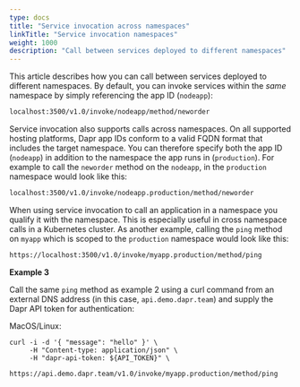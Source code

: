 ```yaml
---
type: docs
title: "Service invocation across namespaces"
linkTitle: "Service invocation namespaces"
weight: 1000
description: "Call between services deployed to different namespaces"
---
```


This article describes how you can call between services deployed to different namespaces. By default, you can invoke services within the *same* namespace by simply referencing the app ID (`nodeapp`):

```sh
localhost:3500/v1.0/invoke/nodeapp/method/neworder
```
Service invocation also supports calls across namespaces. On all supported hosting platforms, Dapr app IDs conform to a valid FQDN format that includes the target namespace. You can therefore specify both the app ID (`nodeapp`) in addition to the namespace the app runs in (`production`). For example to call the `neworder` method on the `nodeapp`, in the `production` namespace would look like this:

```sh
localhost:3500/v1.0/invoke/nodeapp.production/method/neworder
```

When using service invocation to call an application in a namespace you qualify it with the namespace. This is especially useful in cross namespace calls in a Kubernetes cluster. As another example, calling the `ping` method on `myapp` which is scoped to the `production` namespace would look like this:

```bash
https://localhost:3500/v1.0/invoke/myapp.production/method/ping
```

**Example 3**

Call the same `ping` method as example 2 using a curl command from an external DNS address (in this case, `api.demo.dapr.team`) and supply the Dapr API token for authentication:

MacOS/Linux:
```
curl -i -d '{ "message": "hello" }' \
     -H "Content-type: application/json" \
     -H "dapr-api-token: ${API_TOKEN}" \
     https://api.demo.dapr.team/v1.0/invoke/myapp.production/method/ping
```
